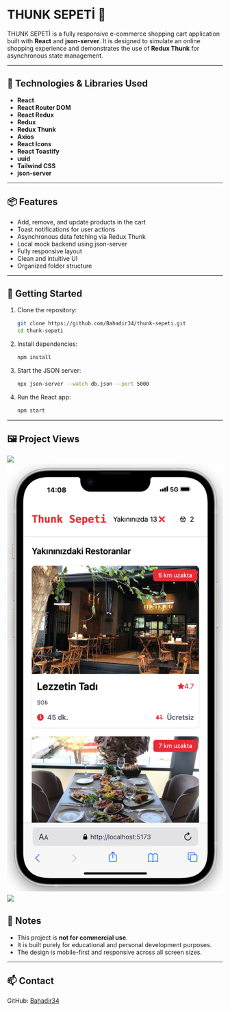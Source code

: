 # THUNK SEPETİ 🛒

THUNK SEPETİ is a fully responsive e-commerce shopping cart application built with **React** and **json-server**. It is designed to simulate an online shopping experience and demonstrates the use of **Redux Thunk** for asynchronous state management.

---

## 🔧 Technologies & Libraries Used

- **React**
- **React Router DOM**
- **React Redux**
- **Redux**
- **Redux Thunk**
- **Axios**
- **React Icons**
- **React Toastify**
- **uuid**
- **Tailwind CSS**
- **json-server**

---

## 📦 Features

- Add, remove, and update products in the cart
- Toast notifications for user actions
- Asynchronous data fetching via Redux Thunk
- Local mock backend using json-server
- Fully responsive layout
- Clean and intuitive UI
- Organized folder structure

---

## 🚀 Getting Started

1. Clone the repository:

   ```bash
   git clone https://github.com/Bahadir34/thunk-sepeti.git
   cd thunk-sepeti
   ```

2. Install dependencies:

   ```bash
   npm install
   ```

3. Start the JSON server:

   ```bash
   npx json-server --watch db.json --port 5000
   ```

4. Run the React app:

   ```bash
   npm start
   ```

---

## 🖼️ Project Views

![](./public/project-views/thunk-sepeti-desktop.png)
![](./public/project-views/thunk-sepeti-mobile.png)
![](./public/project-views/thunk-sepeti.gif)

## 📌 Notes

- This project is **not for commercial use**.
- It is built purely for educational and personal development purposes.
- The design is mobile-first and responsive across all screen sizes.

---

## 📫 Contact

GitHub: [Bahadir34](https://github.com/Bahadir34)
